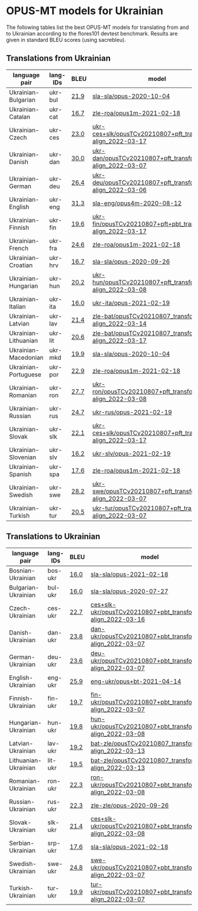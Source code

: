 # OPUS-MT models for Ukrainian

The following tables list the best OPUS-MT models for translating from and to Ukrainian according to the flores101 devtest benchmark. Results are given in standard BLEU scores (using sacrebleu).

## Translations from Ukrainian

| language pair | lang-IDs | BLEU | model |
|---------------|----------|------|-------|
| Ukrainian-Bulgarian | ukr-bul | [21.9](https://github.com/Helsinki-NLP/OPUS-MT-leaderboard/blob/master/scores/ukr-bul/flores101-devtest/bleu-scores.txt) | [sla-sla/opus-2020-10-04](https://object.pouta.csc.fi/Tatoeba-MT-models/sla-sla/opus-2020-10-04.zip) |
| Ukrainian-Catalan | ukr-cat | [16.7](https://github.com/Helsinki-NLP/OPUS-MT-leaderboard/blob/master/scores/ukr-cat/flores101-devtest/bleu-scores.txt) | [zle-roa/opus1m-2021-02-18](https://object.pouta.csc.fi/Tatoeba-MT-models/zle-roa/opus1m-2021-02-18.zip) |
| Ukrainian-Czech | ukr-ces | [23.0](https://github.com/Helsinki-NLP/OPUS-MT-leaderboard/blob/master/scores/ukr-ces/flores101-devtest/bleu-scores.txt) | [ukr-ces+slk/opusTCv20210807+pft_transformer-align_2022-03-17](https://object.pouta.csc.fi/Tatoeba-MT-models/ukr-ces+slk/opusTCv20210807+pft_transformer-align_2022-03-17.zip) |
| Ukrainian-Danish | ukr-dan | [30.0](https://github.com/Helsinki-NLP/OPUS-MT-leaderboard/blob/master/scores/ukr-dan/flores101-devtest/bleu-scores.txt) | [ukr-dan/opusTCv20210807+pft_transformer-align_2022-03-07](https://object.pouta.csc.fi/Tatoeba-MT-models/ukr-dan/opusTCv20210807+pft_transformer-align_2022-03-07.zip) |
| Ukrainian-German | ukr-deu | [26.4](https://github.com/Helsinki-NLP/OPUS-MT-leaderboard/blob/master/scores/ukr-deu/flores101-devtest/bleu-scores.txt) | [ukr-deu/opusTCv20210807+pft_transformer-align_2022-03-06](https://object.pouta.csc.fi/Tatoeba-MT-models/ukr-deu/opusTCv20210807+pft_transformer-align_2022-03-06.zip) |
| Ukrainian-English | ukr-eng | [31.3](https://github.com/Helsinki-NLP/OPUS-MT-leaderboard/blob/master/scores/ukr-eng/flores101-devtest/bleu-scores.txt) | [sla-eng/opus4m-2020-08-12](https://object.pouta.csc.fi/Tatoeba-MT-models/sla-eng/opus4m-2020-08-12.zip) |
| Ukrainian-Finnish | ukr-fin | [19.6](https://github.com/Helsinki-NLP/OPUS-MT-leaderboard/blob/master/scores/ukr-fin/flores101-devtest/bleu-scores.txt) | [ukr-fin/opusTCv20210807+pft+pbt_transformer-align_2022-03-17](https://object.pouta.csc.fi/Tatoeba-MT-models/ukr-fin/opusTCv20210807+pft+pbt_transformer-align_2022-03-17.zip) |
| Ukrainian-French | ukr-fra | [24.6](https://github.com/Helsinki-NLP/OPUS-MT-leaderboard/blob/master/scores/ukr-fra/flores101-devtest/bleu-scores.txt) | [zle-roa/opus1m-2021-02-18](https://object.pouta.csc.fi/Tatoeba-MT-models/zle-roa/opus1m-2021-02-18.zip) |
| Ukrainian-Croatian | ukr-hrv | [16.7](https://github.com/Helsinki-NLP/OPUS-MT-leaderboard/blob/master/scores/ukr-hrv/flores101-devtest/bleu-scores.txt) | [sla-sla/opus-2020-09-26](https://object.pouta.csc.fi/Tatoeba-MT-models/sla-sla/opus-2020-09-26.zip) |
| Ukrainian-Hungarian | ukr-hun | [20.2](https://github.com/Helsinki-NLP/OPUS-MT-leaderboard/blob/master/scores/ukr-hun/flores101-devtest/bleu-scores.txt) | [ukr-hun/opusTCv20210807+pft_transformer-align_2022-03-08](https://object.pouta.csc.fi/Tatoeba-MT-models/ukr-hun/opusTCv20210807+pft_transformer-align_2022-03-08.zip) |
| Ukrainian-Italian | ukr-ita | [16.0](https://github.com/Helsinki-NLP/OPUS-MT-leaderboard/blob/master/scores/ukr-ita/flores101-devtest/bleu-scores.txt) | [ukr-ita/opus-2021-02-19](https://object.pouta.csc.fi/Tatoeba-MT-models/ukr-ita/opus-2021-02-19.zip) |
| Ukrainian-Latvian | ukr-lav | [21.4](https://github.com/Helsinki-NLP/OPUS-MT-leaderboard/blob/master/scores/ukr-lav/flores101-devtest/bleu-scores.txt) | [zle-bat/opusTCv20210807_transformer-align_2022-03-14](https://object.pouta.csc.fi/Tatoeba-MT-models/zle-bat/opusTCv20210807_transformer-align_2022-03-14.zip) |
| Ukrainian-Lithuanian | ukr-lit | [20.6](https://github.com/Helsinki-NLP/OPUS-MT-leaderboard/blob/master/scores/ukr-lit/flores101-devtest/bleu-scores.txt) | [zle-bat/opusTCv20210807_transformer-align_2022-03-17](https://object.pouta.csc.fi/Tatoeba-MT-models/zle-bat/opusTCv20210807_transformer-align_2022-03-17.zip) |
| Ukrainian-Macedonian | ukr-mkd | [19.9](https://github.com/Helsinki-NLP/OPUS-MT-leaderboard/blob/master/scores/ukr-mkd/flores101-devtest/bleu-scores.txt) | [sla-sla/opus-2020-10-04](https://object.pouta.csc.fi/Tatoeba-MT-models/sla-sla/opus-2020-10-04.zip) |
| Ukrainian-Portuguese | ukr-por | [22.9](https://github.com/Helsinki-NLP/OPUS-MT-leaderboard/blob/master/scores/ukr-por/flores101-devtest/bleu-scores.txt) | [zle-roa/opus1m-2021-02-18](https://object.pouta.csc.fi/Tatoeba-MT-models/zle-roa/opus1m-2021-02-18.zip) |
| Ukrainian-Romanian | ukr-ron | [27.7](https://github.com/Helsinki-NLP/OPUS-MT-leaderboard/blob/master/scores/ukr-ron/flores101-devtest/bleu-scores.txt) | [ukr-ron/opusTCv20210807+pft_transformer-align_2022-03-08](https://object.pouta.csc.fi/Tatoeba-MT-models/ukr-ron/opusTCv20210807+pft_transformer-align_2022-03-08.zip) |
| Ukrainian-Russian | ukr-rus | [24.7](https://github.com/Helsinki-NLP/OPUS-MT-leaderboard/blob/master/scores/ukr-rus/flores101-devtest/bleu-scores.txt) | [ukr-rus/opus-2021-02-19](https://object.pouta.csc.fi/Tatoeba-MT-models/ukr-rus/opus-2021-02-19.zip) |
| Ukrainian-Slovak | ukr-slk | [22.1](https://github.com/Helsinki-NLP/OPUS-MT-leaderboard/blob/master/scores/ukr-slk/flores101-devtest/bleu-scores.txt) | [ukr-ces+slk/opusTCv20210807+pft_transformer-align_2022-03-17](https://object.pouta.csc.fi/Tatoeba-MT-models/ukr-ces+slk/opusTCv20210807+pft_transformer-align_2022-03-17.zip) |
| Ukrainian-Slovenian | ukr-slv | [16.2](https://github.com/Helsinki-NLP/OPUS-MT-leaderboard/blob/master/scores/ukr-slv/flores101-devtest/bleu-scores.txt) | [ukr-slv/opus-2021-02-19](https://object.pouta.csc.fi/Tatoeba-MT-models/ukr-slv/opus-2021-02-19.zip) |
| Ukrainian-Spanish | ukr-spa | [17.6](https://github.com/Helsinki-NLP/OPUS-MT-leaderboard/blob/master/scores/ukr-spa/flores101-devtest/bleu-scores.txt) | [zle-roa/opus1m-2021-02-18](https://object.pouta.csc.fi/Tatoeba-MT-models/zle-roa/opus1m-2021-02-18.zip) |
| Ukrainian-Swedish | ukr-swe | [28.2](https://github.com/Helsinki-NLP/OPUS-MT-leaderboard/blob/master/scores/ukr-swe/flores101-devtest/bleu-scores.txt) | [ukr-swe/opusTCv20210807+pft_transformer-align_2022-03-07](https://object.pouta.csc.fi/Tatoeba-MT-models/ukr-swe/opusTCv20210807+pft_transformer-align_2022-03-07.zip) |
| Ukrainian-Turkish | ukr-tur | [20.5](https://github.com/Helsinki-NLP/OPUS-MT-leaderboard/blob/master/scores/ukr-tur/flores101-devtest/bleu-scores.txt) | [ukr-tur/opusTCv20210807+pft_transformer-align_2022-03-07](https://object.pouta.csc.fi/Tatoeba-MT-models/ukr-tur/opusTCv20210807+pft_transformer-align_2022-03-07.zip) |

## Translations to Ukrainian

| language pair | lang-IDs | BLEU | model |
|---------------|----------|------|-------|
| Bosnian-Ukrainian | bos-ukr | [16.0](https://github.com/Helsinki-NLP/OPUS-MT-leaderboard/blob/master/scores/bos-ukr/flores101-devtest/bleu-scores.txt) | [sla-sla/opus-2021-02-18](https://object.pouta.csc.fi/Tatoeba-MT-models/sla-sla/opus-2021-02-18.zip) |
| Bulgarian-Ukrainian | bul-ukr | [16.0](https://github.com/Helsinki-NLP/OPUS-MT-leaderboard/blob/master/scores/bul-ukr/flores101-devtest/bleu-scores.txt) | [sla-sla/opus-2020-07-27](https://object.pouta.csc.fi/Tatoeba-MT-models/sla-sla/opus-2020-07-27.zip) |
| Czech-Ukrainian | ces-ukr | [22.7](https://github.com/Helsinki-NLP/OPUS-MT-leaderboard/blob/master/scores/ces-ukr/flores101-devtest/bleu-scores.txt) | [ces+slk-ukr/opusTCv20210807+pbt_transformer-align_2022-03-16](https://object.pouta.csc.fi/Tatoeba-MT-models/ces+slk-ukr/opusTCv20210807+pbt_transformer-align_2022-03-16.zip) |
| Danish-Ukrainian | dan-ukr | [23.8](https://github.com/Helsinki-NLP/OPUS-MT-leaderboard/blob/master/scores/dan-ukr/flores101-devtest/bleu-scores.txt) | [dan-ukr/opusTCv20210807+pbt_transformer-align_2022-03-07](https://object.pouta.csc.fi/Tatoeba-MT-models/dan-ukr/opusTCv20210807+pbt_transformer-align_2022-03-07.zip) |
| German-Ukrainian | deu-ukr | [23.6](https://github.com/Helsinki-NLP/OPUS-MT-leaderboard/blob/master/scores/deu-ukr/flores101-devtest/bleu-scores.txt) | [deu-ukr/opusTCv20210807+pbt_transformer-align_2022-03-07](https://object.pouta.csc.fi/Tatoeba-MT-models/deu-ukr/opusTCv20210807+pbt_transformer-align_2022-03-07.zip) |
| English-Ukrainian | eng-ukr | [25.9](https://github.com/Helsinki-NLP/OPUS-MT-leaderboard/blob/master/scores/eng-ukr/flores101-devtest/bleu-scores.txt) | [eng-ukr/opus+bt-2021-04-14](https://object.pouta.csc.fi/Tatoeba-MT-models/eng-ukr/opus+bt-2021-04-14.zip) |
| Finnish-Ukrainian | fin-ukr | [19.7](https://github.com/Helsinki-NLP/OPUS-MT-leaderboard/blob/master/scores/fin-ukr/flores101-devtest/bleu-scores.txt) | [fin-ukr/opusTCv20210807+pbt_transformer-align_2022-03-07](https://object.pouta.csc.fi/Tatoeba-MT-models/fin-ukr/opusTCv20210807+pbt_transformer-align_2022-03-07.zip) |
| Hungarian-Ukrainian | hun-ukr | [19.8](https://github.com/Helsinki-NLP/OPUS-MT-leaderboard/blob/master/scores/hun-ukr/flores101-devtest/bleu-scores.txt) | [hun-ukr/opusTCv20210807+pbt_transformer-align_2022-03-08](https://object.pouta.csc.fi/Tatoeba-MT-models/hun-ukr/opusTCv20210807+pbt_transformer-align_2022-03-08.zip) |
| Latvian-Ukrainian | lav-ukr | [19.2](https://github.com/Helsinki-NLP/OPUS-MT-leaderboard/blob/master/scores/lav-ukr/flores101-devtest/bleu-scores.txt) | [bat-zle/opusTCv20210807_transformer-align_2022-03-13](https://object.pouta.csc.fi/Tatoeba-MT-models/bat-zle/opusTCv20210807_transformer-align_2022-03-13.zip) |
| Lithuanian-Ukrainian | lit-ukr | [19.5](https://github.com/Helsinki-NLP/OPUS-MT-leaderboard/blob/master/scores/lit-ukr/flores101-devtest/bleu-scores.txt) | [bat-zle/opusTCv20210807_transformer-align_2022-03-13](https://object.pouta.csc.fi/Tatoeba-MT-models/bat-zle/opusTCv20210807_transformer-align_2022-03-13.zip) |
| Romanian-Ukrainian | ron-ukr | [22.3](https://github.com/Helsinki-NLP/OPUS-MT-leaderboard/blob/master/scores/ron-ukr/flores101-devtest/bleu-scores.txt) | [ron-ukr/opusTCv20210807+pbt_transformer-align_2022-03-08](https://object.pouta.csc.fi/Tatoeba-MT-models/ron-ukr/opusTCv20210807+pbt_transformer-align_2022-03-08.zip) |
| Russian-Ukrainian | rus-ukr | [22.3](https://github.com/Helsinki-NLP/OPUS-MT-leaderboard/blob/master/scores/rus-ukr/flores101-devtest/bleu-scores.txt) | [zle-zle/opus-2020-09-26](https://object.pouta.csc.fi/Tatoeba-MT-models/zle-zle/opus-2020-09-26.zip) |
| Slovak-Ukrainian | slk-ukr | [21.4](https://github.com/Helsinki-NLP/OPUS-MT-leaderboard/blob/master/scores/slk-ukr/flores101-devtest/bleu-scores.txt) | [ces+slk-ukr/opusTCv20210807+pbt_transformer-align_2022-03-08](https://object.pouta.csc.fi/Tatoeba-MT-models/ces+slk-ukr/opusTCv20210807+pbt_transformer-align_2022-03-08.zip) |
| Serbian-Ukrainian | srp-ukr | [17.6](https://github.com/Helsinki-NLP/OPUS-MT-leaderboard/blob/master/scores/srp-ukr/flores101-devtest/bleu-scores.txt) | [sla-sla/opus-2021-02-18](https://object.pouta.csc.fi/Tatoeba-MT-models/sla-sla/opus-2021-02-18.zip) |
| Swedish-Ukrainian | swe-ukr | [24.8](https://github.com/Helsinki-NLP/OPUS-MT-leaderboard/blob/master/scores/swe-ukr/flores101-devtest/bleu-scores.txt) | [swe-ukr/opusTCv20210807+pbt_transformer-align_2022-03-07](https://object.pouta.csc.fi/Tatoeba-MT-models/swe-ukr/opusTCv20210807+pbt_transformer-align_2022-03-07.zip) |
| Turkish-Ukrainian | tur-ukr | [19.9](https://github.com/Helsinki-NLP/OPUS-MT-leaderboard/blob/master/scores/tur-ukr/flores101-devtest/bleu-scores.txt) | [tur-ukr/opusTCv20210807+pbt_transformer-align_2022-03-07](https://object.pouta.csc.fi/Tatoeba-MT-models/tur-ukr/opusTCv20210807+pbt_transformer-align_2022-03-07.zip) |
